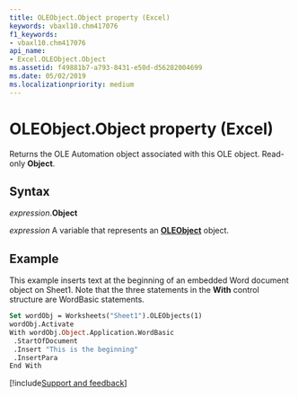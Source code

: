```yaml
---
title: OLEObject.Object property (Excel)
keywords: vbaxl10.chm417076
f1_keywords:
- vbaxl10.chm417076
api_name:
- Excel.OLEObject.Object
ms.assetid: f49881b7-a793-8431-e50d-d56282004699
ms.date: 05/02/2019
ms.localizationpriority: medium
---
```



# OLEObject.Object property (Excel)

Returns the OLE Automation object associated with this OLE object. Read-only **Object**.


## Syntax

_expression_.**Object**

_expression_ A variable that represents an **[OLEObject](Excel.OLEObject.md)** object.


## Example

This example inserts text at the beginning of an embedded Word document object on Sheet1. Note that the three statements in the **With** control structure are WordBasic statements.

```vb
Set wordObj = Worksheets("Sheet1").OLEObjects(1) 
wordObj.Activate 
With wordObj.Object.Application.WordBasic 
 .StartOfDocument 
 .Insert "This is the beginning" 
 .InsertPara 
End With
```



[!include[Support and feedback](~/includes/feedback-boilerplate.md)]